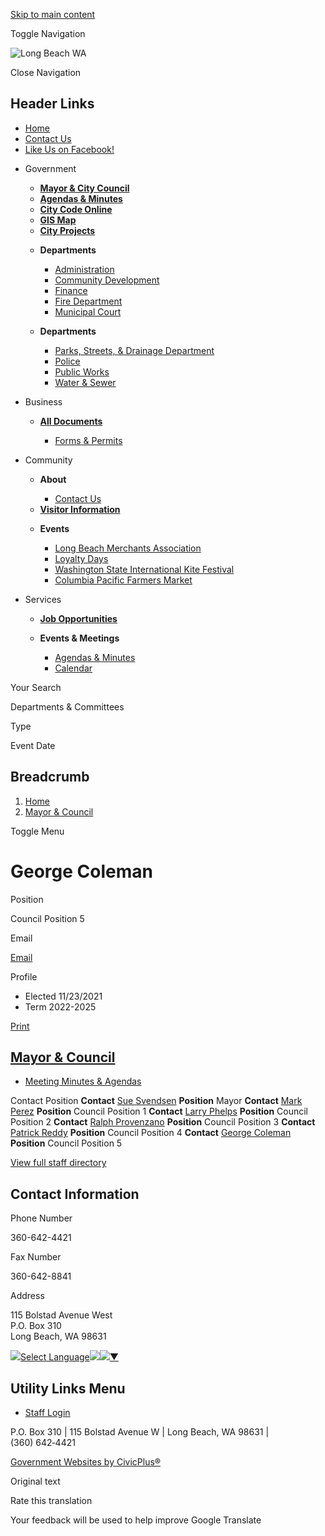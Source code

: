 [Skip to main content](https://www.longbeachwa.gov/mayor-council/directory-listing/george-coleman/)

Toggle Navigation

![Long Beach WA](https://www.longbeachwa.gov/sites/g/files/vyhlif14926/files/logo_0.png)

Close Navigation

## Header Links

- [Home](https://www.longbeachwa.gov)
- [Contact Us](https://www.longbeachwa.gov/directory)
- [Like Us on Facebook!](https://www.facebook.com/CityHallLongBeachWA "(opens in a new window)")

<!--THE END-->

- Government
  
  - [**Mayor &amp; City Council**](https://www.longbeachwa.gov/mayor-council)
  - [**Agendas &amp; Minutes**](https://www.longbeachwa.gov/meetings)
  - [**City Code Online**](https://codelibrary.amlegal.com/codes/longbeachwa/latest/overview "(opens in a new window)")
  - [**GIS Map**](https://gis.cartomation.com/longbeach37/planning/index.html "(opens in a new window)")
  - [**City Projects**](https://www.longbeachwa.gov/node/256)
  
  <!--THE END-->
  
  - **Departments**
    
    - [Administration](https://www.longbeachwa.gov/administration)
    - [Community Development](https://www.longbeachwa.gov/community-development)
    - [Finance](https://www.longbeachwa.gov/finance)
    - [Fire Department](https://www.longbeachwa.gov/fire-department)
    - [Municipal Court](https://www.longbeachwa.gov/municipal-court)
  
  <!--THE END-->
  
  - **Departments**
    
    - [Parks, Streets, &amp; Drainage Department](https://www.longbeachwa.gov/parks-streets-drainage-department)
    - [Police](https://www.longbeachwa.gov/police)
    - [Public Works](https://www.longbeachwa.gov/public-works)
    - [Water &amp; Sewer](https://www.longbeachwa.gov/water-sewer)
  
  <!--THE END-->
- Business
  
  - [**All Documents**](https://www.longbeachwa.gov/document-library)
    
    - [Forms &amp; Permits](https://www.longbeachwa.gov/forms)
  
  <!--THE END-->
  
  <!--THE END-->
  
  <!--THE END-->
- Community
  
  - **About**
    
    - [Contact Us](https://www.longbeachwa.gov/contact-us)
  
  <!--THE END-->
  
  - [**Visitor Information**](https://www.visitlongbeachpeninsula.com "(opens in a new window)")
  
  <!--THE END-->
  
  - **Events**
    
    - [Long Beach Merchants Association](https://www.longbeachmerchants.com "(opens in a new window)")
    - [Loyalty Days](https://www.facebook.com/LoyaltyDaysLongBeachWA "(opens in a new window)")
    - [Washington State International Kite Festival](https://kitefestival.com "(opens in a new window)")
    - [Columbia Pacific Farmers Market](https://www.longbeachwa.gov/node/1236)
  
  <!--THE END-->
- Services
  
  - [**Job Opportunities**](https://www.longbeachwa.gov/jobs)
  
  <!--THE END-->
  
  - **Events &amp; Meetings**
    
    - [Agendas &amp; Minutes](https://www.longbeachwa.gov/meetings)
    - [Calendar](https://www.longbeachwa.gov/calendar)
  
  <!--THE END-->
  
  <!--THE END-->

Your Search

Departments &amp; Committees

Type

Event Date

## Breadcrumb

1. [Home](https://www.longbeachwa.gov)
2. [Mayor &amp; Council](https://www.longbeachwa.gov/mayor-council)

Toggle Menu

# George Coleman

Position

Council Position 5

Email

[Email](https://www.longbeachwa.gov/email-contact/node/146/field_email "Email George Coleman (opens in a new window)")

Profile

- Elected 11/23/2021
- Term 2022-2025

[Print](https://www.longbeachwa.gov/print/pdf/node/146)

## [Mayor &amp; Council](https://www.longbeachwa.gov/mayor-council)

- [Meeting Minutes &amp; Agendas](https://www.longbeachwa.gov/meetings)

Contact Position **Contact** [Sue Svendsen](https://www.longbeachwa.gov/mayor-council/directory-listing/sue-svendsen) **Position** Mayor **Contact** [Mark Perez](https://www.longbeachwa.gov/mayor-council/directory-listing/mark-perez) **Position** Council Position 1 **Contact** [Larry Phelps](https://www.longbeachwa.gov/mayor-council/directory-listing/larry-phelps) **Position** Council Position 2 **Contact** [Ralph Provenzano](https://www.longbeachwa.gov/mayor-council/directory-listing/ralph-provenzano) **Position** Council Position 3 **Contact** [Patrick Reddy](https://www.longbeachwa.gov/mayor-council/directory-listing/patrick-reddy) **Position** Council Position 4 **Contact** [George Coleman](https://www.longbeachwa.gov/mayor-council/directory-listing/george-coleman) **Position** Council Position 5

[View full staff directory](https://www.longbeachwa.gov/directory)

## Contact Information

Phone Number

360-642-4421

Fax Number

360-642-8841

Address

115 Bolstad Avenue West  
P.O. Box 310  
Long Beach, WA 98631

![](https://www.google.com/images/cleardot.gif)[Select Language![](https://www.google.com/images/cleardot.gif)​![](https://www.google.com/images/cleardot.gif)▼](https://www.longbeachwa.gov/mayor-council/directory-listing/george-coleman)

## Utility Links Menu

- [Staff Login](https://www.longbeachwa.gov/login?current=%2Fwater-sewer%2Fpage%2Fsewer-comprehensive-plan-2021)

P.O. Box 310 | 115 Bolstad Avenue W | Long Beach, WA 98631 | (360) 642‑4421

[Government Websites by CivicPlus®](https://www.civicplus.com "(opens in a new window)")

Original text

Rate this translation

Your feedback will be used to help improve Google Translate